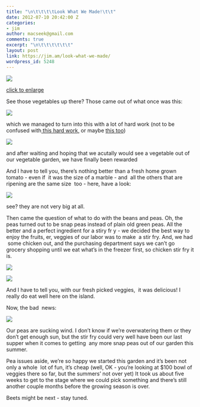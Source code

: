 ```yaml
---
title: "\n\t\t\t\tLook What We Made!\t\t"
date: 2012-07-10 20:42:00 Z
categories:
- jim
author: macseek@gmail.com
comments: true
excerpt: "\n\t\t\t\t\t\t"
layout: post
link: https://jim.am/look-what-we-made/
wordpress_id: 5248
---
```


[![](http://jim.am/images/2012/07/JIM_5656.jpg)](http://jim.am/look-what-we-made/jim_5656/)




[click to enlarge](http://jim.am/images/2012/07/JIM_5656.jpg)




See those vegetables up there? Those came out of what once was this:




[![](http://jim.am/images/2012/05/kennel1.jpg)](http://jim.am/how-to-save-on-you-grocery-bill-the-summer-2012-vegetable-garden-project/kennel-2/)




which we managed to turn into this with a lot of hard work (not to be confused with[ this hard work,](http://jim.am/rule-number-1/) or maybe [this too](http://jim.am/youre-going-where/))




[![](http://jim.am/images/2012/05/veggiegarden.png)](http://jim.am/how-to-save-on-you-grocery-bill-the-summer-2012-vegetable-garden-project/veggiegarden/)




and after waiting and hoping that we acutally would see a vegetable out of our vegetable garden, we have finally been rewarded




And I have to tell you, there’s nothing better than a fresh home grown tomato - even if  it was the size of a marble - and  all the others that are ripening are the same size  too - here, have a look:




[![](http://jim.am/images/2012/07/JIM_5807.jpg)](http://jim.am/look-what-we-made/jim_5807/)




see? they are not very big at all.




Then came the question of what to do with the beans and peas. Oh, the peas turned out to be snap peas instead of plain old green peas. All the better and a perfect ingredient for a stiry fr y - we decided the best way to enjoy the fruits, er, veggies of our labor was to make  a stir fry. And, we had  some chicken out, and the purchasing department says we can’t go grocery shopping until we eat what’s in the freezer first, so chicken stir fry it is.




[![](http://jim.am/images/2012/07/JIM_5742.jpg)](http://jim.am/look-what-we-made/jim_5742/)




[![](http://jim.am/images/2012/07/JIM_5744.jpg)](http://jim.am/look-what-we-made/jim_5744/)




And I have to tell you, with our fresh picked veggies,  it was delicious! I really do eat well here on the island.




Now, the bad  news:




[![](http://jim.am/images/2012/07/JIM_5873.jpg)](http://jim.am/look-what-we-made/jim_5873/)




Our peas are sucking wind. I don’t know if we’re overwatering them or they don’t get enough sun, but the stir fry could very well have been our last supper when it comes to getting  any more snap peas out of our garden this summer.




Pea issues aside, we’re so happy we started this garden and it’s been not only a whole  lot of fun, it’s cheap (well, OK - you’re looking at $100 bowl of veggies there so far, but the summers’ not over yet) It took us about five weeks to get to the stage where we could pick something and there’s still another couple months before the growing season is over.




Beets might be next - stay tuned.




 




 




 




 




 




 




 




 


		
